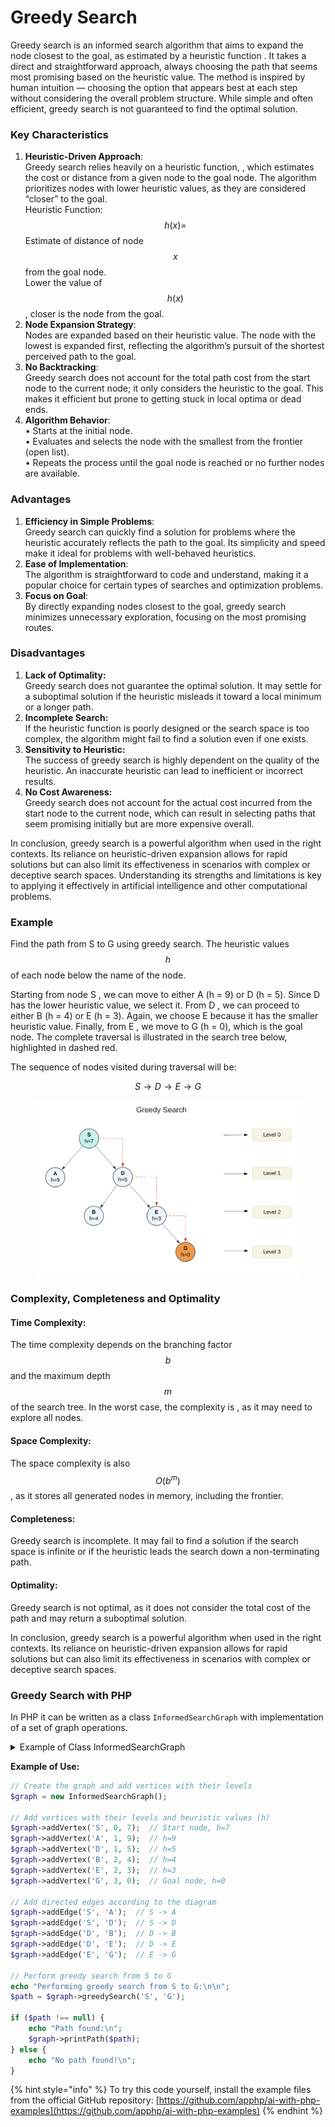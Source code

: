 # Greedy Search

Greedy search is an informed search algorithm that aims to expand the node closest to the goal, as estimated by a heuristic function . It takes a direct and straightforward approach, always choosing the path that seems most promising based on the heuristic value. The method is inspired by human intuition — choosing the option that appears best at each step without considering the overall problem structure. While simple and often efficient, greedy search is not guaranteed to find the optimal solution.

### Key Characteristics

1. **Heuristic-Driven Approach**:\
   Greedy search relies heavily on a heuristic function, , which estimates the cost or distance from a given node to the goal node. The algorithm prioritizes nodes with lower heuristic values, as they are considered “closer” to the goal.\
   Heuristic Function: $$h(x) =$$ Estimate of distance of node $$x$$ from the goal node.\
   Lower the value of $$h(x)$$, closer is the node from the goal.
2. **Node Expansion Strategy**:\
   Nodes are expanded based on their heuristic value. The node with the lowest is expanded first, reflecting the algorithm’s pursuit of the shortest perceived path to the goal.
3. **No Backtracking**:\
   Greedy search does not account for the total path cost from the start node to the current node; it only considers the heuristic to the goal. This makes it efficient but prone to getting stuck in local optima or dead ends.
4. **Algorithm Behavior**:\
   •  Starts at the initial node.\
   •  Evaluates and selects the node with the smallest from the frontier (open list).\
   • Repeats the process until the goal node is reached or no further nodes are available.

### Advantages

1. **Efficiency in Simple Problems**:\
   Greedy search can quickly find a solution for problems where the heuristic accurately reflects the path to the goal. Its simplicity and speed make it ideal for problems with well-behaved heuristics.
2. **Ease of Implementation**:\
   The algorithm is straightforward to code and understand, making it a popular choice for certain types of searches and optimization problems.
3. **Focus on Goal**:\
   By directly expanding nodes closest to the goal, greedy search minimizes unnecessary exploration, focusing on the most promising routes.

### Disadvantages

1. **Lack of Optimality:**\
   Greedy search does not guarantee the optimal solution. It may settle for a suboptimal solution if the heuristic misleads it toward a local minimum or a longer path.
2. **Incomplete Search:**\
   If the heuristic function is poorly designed or the search space is too complex, the algorithm might fail to find a solution even if one exists.
3. **Sensitivity to Heuristic:**\
   The success of greedy search is highly dependent on the quality of the heuristic. An inaccurate heuristic can lead to inefficient or incorrect results.
4. **No Cost Awareness:**\
   Greedy search does not account for the actual cost incurred from the start node to the current node, which can result in selecting paths that seem promising initially but are more expensive overall.

In conclusion, greedy search is a powerful algorithm when used in the right contexts. Its reliance on heuristic-driven expansion allows for rapid solutions but can also limit its effectiveness in scenarios with complex or deceptive search spaces. Understanding its strengths and limitations is key to applying it effectively in artificial intelligence and other computational problems.

### **Example**

Find the path from S to G using greedy search. The heuristic values $$h$$ of each node below the name of the node.

Starting from node S , we can move to either A (h = 9) or D (h = 5). Since D has the lower heuristic value, we select it. From D , we can proceed to either B (h = 4) or E (h = 3). Again, we choose E because it has the smaller heuristic value. Finally, from E , we move to G (h = 0), which is the goal node. The complete traversal is illustrated in the search tree below, highlighted in dashed red.

The sequence of nodes visited during traversal will be:&#x20;

$$S→D→E→G$$

<div align="left"><figure><img src="../../../../.gitbook/assets/image (110).png" alt="" width="563"><figcaption></figcaption></figure></div>

### Complexity, **Completeness** and Optimality

#### Time Complexity:

The time complexity depends on the branching factor $$b$$ and the maximum depth $$m$$ of the search tree. In the worst case, the complexity is , as it may need to explore all nodes.

#### Space Complexity:

The space complexity is also $$O(b^m)$$, as it stores all generated nodes in memory, including the frontier.

#### Completeness:

Greedy search is incomplete. It may fail to find a solution if the search space is infinite or if the heuristic leads the search down a non-terminating path.

#### Optimality:

Greedy search is not optimal, as it does not consider the total cost of the path and may return a suboptimal solution.

In conclusion, greedy search is a powerful algorithm when used in the right contexts. Its reliance on heuristic-driven expansion allows for rapid solutions but can also limit its effectiveness in scenarios with complex or deceptive search spaces.

### Greedy Search with PHP

In PHP  it can be written as a class `InformedSearchGraph` with implementation of a set of graph operations.

<details>

<summary>Example of Class InformedSearchGraph</summary>

```php
class InformedSearchGraph {
    private array $adjacencyList;
    private array $levels;
    private array $heuristics;
    private array $edgeCosts;

    public function __construct() {
        $this->adjacencyList = [];
        $this->levels = [];
        $this->heuristics = [];
        $this->edgeCosts = [];
    }

    public function addVertex(string $vertex, int $level = -1, float $heuristic = 0.0): void {
        if (!isset($this->adjacencyList[$vertex])) {
            $this->adjacencyList[$vertex] = [];
            $this->levels[$vertex] = $level;
            $this->heuristics[$vertex] = $heuristic;
            $this->edgeCosts[$vertex] = [];
        }
    }

    public function addEdge(string $from, string $to, float $cost = 1.0): void {
        if (!isset($this->adjacencyList[$from]) || !isset($this->adjacencyList[$to])) {
            throw new InvalidArgumentException("Both vertices must exist in the graph.");
        }

        if (!isset($this->edgeCosts[$from])) {
            $this->edgeCosts[$from] = [];
        }

        if (!in_array($to, $this->adjacencyList[$from])) {
            $this->adjacencyList[$from][] = $to;
            $this->edgeCosts[$from][$to] = $cost;
        }
    }

    public function getEdgeCost(string $from, string $to): float {
        if (!isset($this->edgeCosts[$from][$to])) {
            throw new InvalidArgumentException("No edge exists between $from and $to");
        }
        return $this->edgeCosts[$from][$to];
    }

    public function greedySearch(string $start, string $goal): ?array {
        if (!isset($this->adjacencyList[$start]) || !isset($this->adjacencyList[$goal])) {
            throw new InvalidArgumentException("Both start and goal vertices must exist in the graph.");
        }

        $path = [];
        $currentVertex = $start;

        // Keep going until we reach the goal
        while ($currentVertex !== $goal) {
            // Add current vertex to path
            $path[] = [
                'vertex' => $currentVertex,
                'level' => $this->levels[$currentVertex],
                'heuristic' => $this->heuristics[$currentVertex]
            ];

            // Get all neighbors of current vertex
            $neighbors = $this->adjacencyList[$currentVertex];

            if (empty($neighbors)) {
                return null; // Dead end
            }

            // Find neighbor with lowest heuristic value
            $bestNeighbor = null;
            $bestHeuristic = PHP_FLOAT_MAX;

            foreach ($neighbors as $neighbor) {
                $h = $this->heuristics[$neighbor];
                if ($h < $bestHeuristic) {
                    $bestHeuristic = $h;
                    $bestNeighbor = $neighbor;
                }
            }

            // If we can't find a better neighbor, we're stuck
            if ($bestNeighbor === null) {
                return null;
            }

            // Move to the best neighbor
            $currentVertex = $bestNeighbor;
        }

        // Add the goal vertex to complete the path
        $path[] = [
            'vertex' => $goal,
            'level' => $this->levels[$goal],
            'heuristic' => $this->heuristics[$goal]
        ];

        return $path;
    }

    public function aStarTreeSearch(string $start, string $goal): ?array {
        if (!isset($this->adjacencyList[$start]) || !isset($this->adjacencyList[$goal])) {
            throw new InvalidArgumentException("Both start and goal vertices must exist in the graph.");
        }

        // Priority queue implemented as array with state information
        $openSet = [[
            'vertex' => $start,
            'gScore' => 0.0,
            'fScore' => $this->heuristics[$start],
            'path' => [
                [
                    'vertex' => $start,
                    'level' => $this->levels[$start],
                    'heuristic' => $this->heuristics[$start]
                ]
            ]
        ]];

        while (!empty($openSet)) {
            // Find node in openSet with lowest fScore
            $currentIndex = 0;
            $currentFScore = $openSet[0]['fScore'];

            for ($i = 1; $i < count($openSet); $i++) {
                if ($openSet[$i]['fScore'] < $currentFScore) {
                    $currentIndex = $i;
                    $currentFScore = $openSet[$i]['fScore'];
                }
            }

            $current = $openSet[$currentIndex];
            $currentVertex = $current['vertex'];

            // Check if we've reached the goal
            if ($currentVertex === $goal) {
                return $current['path'];
            }

            // Remove current from openSet
            array_splice($openSet, $currentIndex, 1);

            // Explore all neighbors
            foreach ($this->adjacencyList[$currentVertex] as $neighbor) {
                // Calculate g score for this path
                $tentativeGScore = $current['gScore'] + $this->getEdgeCost($currentVertex, $neighbor);

                // Calculate f score (g score + heuristic)
                $fScore = $tentativeGScore + $this->heuristics[$neighbor];

                // Create new path
                $newPath = $current['path'];
                $newPath[] = [
                    'vertex' => $neighbor,
                    'level' => $this->levels[$neighbor],
                    'heuristic' => $this->heuristics[$neighbor]
                ];

                // Add new state to openSet
                $openSet[] = [
                    'vertex' => $neighbor,
                    'gScore' => $tentativeGScore,
                    'fScore' => $fScore,
                    'path' => $newPath
                ];
            }
        }

        return null; // No path found
    }

    public function aStarGroupSearch(string $start, string $goal): ?array {
        if (!isset($this->adjacencyList[$start]) || !isset($this->adjacencyList[$goal])) {
            throw new InvalidArgumentException("Both start and goal vertices must exist in the graph.");
        }

        $openSet = [$start];
        $cameFrom = [];
        $gScore = [$start => 0.0];
        $fScore = [$start => $this->heuristics[$start]];

        while (!empty($openSet)) {
            // Find node in openSet with lowest fScore
            $current = $openSet[0];
            $currentFScore = $fScore[$current];
            foreach ($openSet as $node) {
                if ($fScore[$node] < $currentFScore) {
                    $current = $node;
                    $currentFScore = $fScore[$node];
                }
            }

            if ($current === $goal) {
                // Reconstruct path
                $path = [$current];
                while (isset($cameFrom[$current])) {
                    $current = $cameFrom[$current];
                    array_unshift($path, $current);
                }
                return $path;
            }

            // Remove current from openSet
            $openSet = array_values(array_diff($openSet, [$current]));

            // Explore neighbors
            foreach ($this->adjacencyList[$current] as $neighbor) {
                $tentativeGScore = $gScore[$current] + $this->getEdgeCost($current, $neighbor);

                if (!isset($gScore[$neighbor]) || $tentativeGScore < $gScore[$neighbor]) {
                    $cameFrom[$neighbor] = $current;
                    $gScore[$neighbor] = $tentativeGScore;
                    $fScore[$neighbor] = $tentativeGScore + $this->heuristics[$neighbor];

                    if (!in_array($neighbor, $openSet)) {
                        $openSet[] = $neighbor;
                    }
                }
            }
        }

        return null; // No path found
    }

    public function beamSearch(string $start, string $goal, int $beamWidth = 2): ?array {
        if (!isset($this->adjacencyList[$start]) || !isset($this->adjacencyList[$goal])) {
            throw new InvalidArgumentException("Both start and goal vertices must exist in the graph.");
        }

        // Initialize beam with start vertex
        $beam = [[
            'vertex' => $start,
            'path' => [
                [
                    'vertex' => $start,
                    'level' => $this->levels[$start],
                    'heuristic' => $this->heuristics[$start]
                ]
            ]
        ]];

        $visited = [$start => true];

        while (!empty($beam)) {
            $candidates = [];

            // Generate all possible next states from current beam
            foreach ($beam as $state) {
                $currentVertex = $state['vertex'];

                // Check if we've reached the goal
                if ($currentVertex === $goal) {
                    return $state['path'];
                }

                // Get all neighbors of current vertex
                foreach ($this->adjacencyList[$currentVertex] as $neighbor) {
                    // Skip if we've already visited this vertex
                    if (isset($visited[$neighbor])) {
                        continue;
                    }

                    $newPath = $state['path'];
                    $newPath[] = [
                        'vertex' => $neighbor,
                        'level' => $this->levels[$neighbor],
                        'heuristic' => $this->heuristics[$neighbor]
                    ];

                    $candidates[] = [
                        'vertex' => $neighbor,
                        'path' => $newPath,
                        'heuristic' => $this->heuristics[$neighbor]
                    ];

                    $visited[$neighbor] = true;
                }
            }

            if (empty($candidates)) {
                return null; // No path found
            }

            // Sort candidates by heuristic value (ascending)
            usort($candidates, function($a, $b) {
                return $a['heuristic'] <=> $b['heuristic'];
            });

            // Keep only the k best candidates (beam width)
            $beam = array_slice($candidates, 0, $beamWidth);
        }

        return null; // No path found
    }

    public function idaStarSearch(string $start, string $goal): ?array {
        if (!isset($this->adjacencyList[$start]) || !isset($this->adjacencyList[$goal])) {
            throw new InvalidArgumentException("Both start and goal vertices must exist in the graph.");
        }

        // Initialize the bound as the heuristic value of the start node
        $bound = $this->heuristics[$start];

        // Initial path contains only the start node
        $path = [
            [
                'vertex' => $start,
                'level' => $this->levels[$start],
                'heuristic' => $this->heuristics[$start]
            ]
        ];

        while (true) {
            // Search with current bound
            $result = $this->idaStarRecursive($path, 0, $bound, $goal);

            if (is_array($result)) {
                // Path found
                return $result;
            }

            if ($result === PHP_FLOAT_MAX) {
                // No path exists
                return null;
            }

            // Update bound to the minimum f-value that exceeded current bound
            $bound = $result;
        }
    }

    private function idaStarRecursive(array $path, float $g, float $bound, string $goal): array|float {
        $current = $path[count($path) - 1]['vertex'];
        $f = $g + $this->heuristics[$current];

        // If f exceeds bound, return f as the new minimum bound
        if ($f > $bound) {
            return $f;
        }

        // If goal is reached, return the path
        if ($current === $goal) {
            return $path;
        }

        $min = PHP_FLOAT_MAX;

        // Explore all neighbors
        foreach ($this->adjacencyList[$current] as $neighbor) {
            // Check if neighbor is already in path (avoid cycles)
            $inPath = false;
            foreach ($path as $node) {
                if ($node['vertex'] === $neighbor) {
                    $inPath = true;
                    break;
                }
            }
            if ($inPath) {
                continue;
            }

            // Add neighbor to path
            $path[] = [
                'vertex' => $neighbor,
                'level' => $this->levels[$neighbor],
                'heuristic' => $this->heuristics[$neighbor]
            ];

            // Recursively search from neighbor
            $result = $this->idaStarRecursive(
                $path,
                $g + $this->getEdgeCost($current, $neighbor),
                $bound,
                $goal
            );

            // Remove neighbor from path (backtrack)
            array_pop($path);

            // Process result
            if (is_array($result)) {
                // Path to goal found
                return $result;
            }

            // Update minimum bound if needed
            if ($result < $min) {
                $min = $result;
            }
        }

        return $min;
    }

    public function printPath(array $path, bool $showCost = true): void {
        $totalCost = 0;
        $previousVertex = null;

        foreach ($path as $step) {
            // Get current vertex name depending on path format
            $currentVertex = is_array($step) ? $step['vertex'] : $step;

            if ($showCost) {
                if ($previousVertex !== null) {
                    $edgeCost = $this->getEdgeCost($previousVertex, $currentVertex);
                    $totalCost += $edgeCost;
                    echo sprintf("Edge cost from %s to %s: %.1f\n",
                        $previousVertex,
                        $currentVertex,
                        $edgeCost
                    );
                }
            }

            echo sprintf("Node: %s (Level %d, h=%.1f)\n",
                $currentVertex,
                $this->levels[$currentVertex],
                $this->heuristics[$currentVertex]
            );

            $previousVertex = $currentVertex;
        }

        if ($showCost) {
            echo sprintf("\nTotal path cost: %.1f\n", $totalCost);
        }
    }

    public function printGraph(): void {
        foreach ($this->adjacencyList as $vertex => $neighbors) {
            $costs = array_map(function($neighbor) use ($vertex) {
                return sprintf("%s(%.1f)", $neighbor, $this->edgeCosts[$vertex][$neighbor]);
            }, $neighbors);

            echo sprintf("%s (Level %d, h=%.1f) -> %s\n",
                $vertex,
                $this->levels[$vertex],
                $this->heuristics[$vertex],
                implode(', ', $costs)
            );
        }
    }
}
```

</details>

**Example of Use:**

```php
// Create the graph and add vertices with their levels
$graph = new InformedSearchGraph();

// Add vertices with their levels and heuristic values (h)
$graph->addVertex('S', 0, 7);  // Start node, h=7
$graph->addVertex('A', 1, 9);  // h=9
$graph->addVertex('D', 1, 5);  // h=5
$graph->addVertex('B', 2, 4);  // h=4
$graph->addVertex('E', 2, 3);  // h=3
$graph->addVertex('G', 3, 0);  // Goal node, h=0

// Add directed edges according to the diagram
$graph->addEdge('S', 'A');  // S -> A
$graph->addEdge('S', 'D');  // S -> D
$graph->addEdge('D', 'B');  // D -> B
$graph->addEdge('D', 'E');  // D -> E
$graph->addEdge('E', 'G');  // E -> G

// Perform greedy search from S to G
echo "Performing greedy search from S to G:\n\n";
$path = $graph->greedySearch('S', 'G');

if ($path !== null) {
    echo "Path found:\n";
    $graph->printPath($path);
} else {
    echo "No path found!\n";
}
```

{% hint style="info" %}
To try this code yourself, install the example files from the official GitHub repository: [https://github.com/apphp/ai-with-php-examples](https://github.com/apphp/ai-with-php-examples)
{% endhint %}
